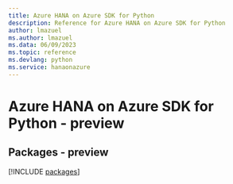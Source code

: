 ```yaml
---
title: Azure HANA on Azure SDK for Python
description: Reference for Azure HANA on Azure SDK for Python
author: lmazuel
ms.author: lmazuel
ms.data: 06/09/2023
ms.topic: reference
ms.devlang: python
ms.service: hanaonazure
---
```

# Azure HANA on Azure SDK for Python - preview
## Packages - preview
[!INCLUDE [packages](hana-on-azure-index.md)]
